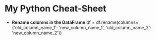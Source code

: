 # My Python Cheat-Sheet

- **Rename columns in the DataFrame**
df = df.rename(columns={'old_column_name_1': 'new_column_name_1', 'old_column_name_2': 'new_column_name_2'})
